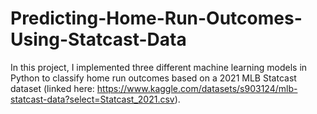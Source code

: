 # Predicting-Home-Run-Outcomes-Using-Statcast-Data
In this project, I implemented three different machine learning models in Python to classify home run outcomes based on a 2021 MLB Statcast dataset (linked here: https://www.kaggle.com/datasets/s903124/mlb-statcast-data?select=Statcast_2021.csv). 
